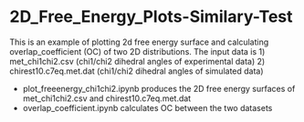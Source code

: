 # 2D_Free_Energy_Plots-Similary-Test
This is an example of plotting 2d free energy surface and calculating overlap_coefficient (OC) of two 2D distributions.
The input data is 1) met_chi1chi2.csv (chi1/chi2 dihedral angles of experimental data)
                  2) chirest10.c7eq.met.dat (chi1/chi2 dihedral angles of simulated data)

- plot_freeenergy_chi1chi2.ipynb produces the 2D free energy surfaces of met_chi1chi2.csv and chirest10.c7eq.met.dat
- overlap_coefficient.ipynb calculates OC between the two datasets
